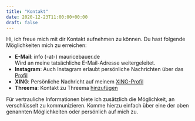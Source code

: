 ```yaml
---
title: "Kontakt"
date: 2020-12-23T11:00:00+00:00
draft: false
---
```


Hi, ich freue mich mit dir Kontakt aufnehmen zu können. Du hast folgende Möglichkeiten mich zu erreichen:

- **E-Mail**: info (-at-) mauricebauer.de  
  Wird an meine tatsächliche E-Mail-Adresse weitergeleitet.
- **Instagram**: Auch Instagram erlaubt persönliche Nachrichten über das [Profil](https://www.instagram.com/mauricepbauer)
- **XING**: Persönliche Nachricht auf meinem [XING-Profil](https://www.xing.com/profile/Maurice_Bauer7)
- **Threema**: Kontakt zu Threema [hinzufügen](https://threema.id/XW72EK4D)

Für vertrauliche Informationen biete ich zusätzlich die Möglichkeit, an verschlüsselt zu kommunizieren. Komme hierzu einfach über eine der oben genannten Möglichkeiten oder persönlich auf mich zu.
